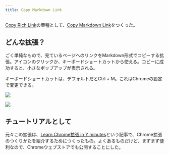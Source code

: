 ```yaml
---
title: Copy Markdown Link
---
```

[Copy Rich Link](https://chrome.google.com/webstore/detail/copy-rich-link/hikiamlgpdcabppakpmemaofmkgknpea)の亜種として、[Copy Markdown Link](https://chrome.google.com/webstore/detail/copy-markdown-link/gkceaaphhbeanfciglgpffnncfpipjpa)をつくった。

どんな拡張？
------

ごく単純なもので、見ているページへのリンクをMarkdown形式でコピーする拡張。アイコンのクリックか、キーボードショートカットから使える。コピーに成功すると、小さなポップアップが表示される。

キーボードショートカットは、デフォルトだとCtrl + M。これはChromeの設定で変更できる。

![](https://lh3.googleusercontent.com/bSmf_VCesV30YdMW-df_1c7XfODeGvQxX9AqYzY4JxWmKUi-K9CcM_5JPKSNyvo77lN1Y82wqNkoU8oeE0_5L5RjKgqy7pN_AngGAUawtQZgKQZWreKRinnetTVKX5O9lAPQbQ7yek_BfJT5M3KndRqN-9h2cTjG_t20Tb7T1pWL8XnDQKSgLdKYHOWR)

![](https://lh4.googleusercontent.com/PnIhINo3dZQTUyonnLQLKqxx8TZC8pA9SsapBa_zswJSzc29OspDeFg28SV0X1V3F2TFaM5-lMtBy2IoQD6BrdqDafSNm7lFTdBrt3Dfj2EOsYrfpE-1BBHGeU0WvwlwzGQz5P6Ewp8i3RVqhV2-dkDIAiJph5zrPSO-xKRHxIUT0uYV_4SWBM05zXuF)

チュートリアルとして
----------

元々この拡張は、[Learn Chrome拡張 in Y minutes](https://r7kamura.com/articles/2022-05-18-learn-chrome-extention-in-y-minutes)という記事で、Chrome拡張のつくりかたを紹介するためにつくったもの。よくあるものだけど、まずまず便利なので、Chromeウェブストアでも公開することにした。
